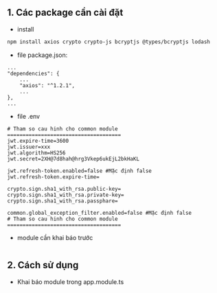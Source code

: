 ## 1. Các package cần cài đặt

- install

``` bash
npm install axios crypto crypto-js bcryptjs @types/bcryptjs lodash
```

- file package.json:

```
...
"dependencies": {
    ...
    "axios": "^1.2.1",
    ...
},
...
```

- file .env

```
# Tham so cau hinh cho common module =====================================
jwt.expire-time=3600
jwt.issuer=xxx
jwt.algorithm=HS256
jwt.secret=2XH@7d8hah@hrg3Vkep6ukEjL2bkHaKL

jwt.refresh-token.enabled=false #Mặc định false
jwt.refresh-token.expire-time=

crypto.sign.sha1_with_rsa.public-key=
crypto.sign.sha1_with_rsa.private-key=
crypto.sign.sha1_with_rsa.passphare=

common.global_exception_filter.enabled=false #Mặc định false
# Tham so cau hinh cho common module =====================================
```

- module cần khai báo trước

```
```

## 2. Cách sử dụng

- Khai báo module trong app.module.ts
